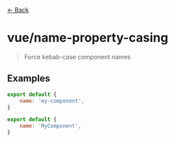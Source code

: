 [&#x2190; Back](./)
# vue/name-property-casing

> Force kebab-case component names

 

## Examples

<code-highlight>
 
<div slot="correct">

```js
export default {
    name: 'my-component',
}
```

</div>

 
<div slot="incorrect">

```js
export default {
    name: 'MyComponent',
}
```

</div>

 
</code-highlight>

